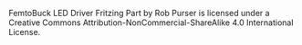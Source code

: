 FemtoBuck LED Driver Fritzing Part by Rob Purser is licensed under a Creative Commons Attribution-NonCommercial-ShareAlike 4.0 International License.
